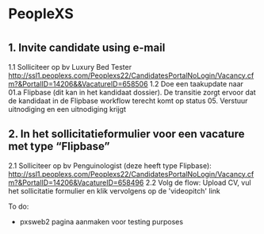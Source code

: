 # PeopleXS

# 

## 1. Invite candidate using e-mail
1.1 Solliciteer op bv Luxury Bed Tester http://ssl1.peoplexs.com/Peoplexs22/CandidatesPortalNoLogin/Vacancy.cfm?&PortalID=14206&&VacatureID=658506
1.2 Doe een taakupdate naar 01.a Flipbase (dit kan in het kandidaat dossier). De transitie zorgt ervoor dat de kandidaat in de Flipbase workflow terecht komt op status 05. Verstuur uitnodiging en een uitnodiging krijgt

## 2. In het sollicitatieformulier voor een vacature met type “Flipbase”
2.1 Solliciteer op bv Penguinologist (deze heeft type Flipbase): http://ssl1.peoplexs.com/Peoplexs22/CandidatesPortalNoLogin/Vacancy.cfm?&PortalID=14206&VacatureID=658496
2.2 Volg de flow: Upload CV, vul het sollicitatie formulier en klik vervolgens op de 'videopitch' link


To do:
- pxsweb2 pagina aanmaken voor testing purposes